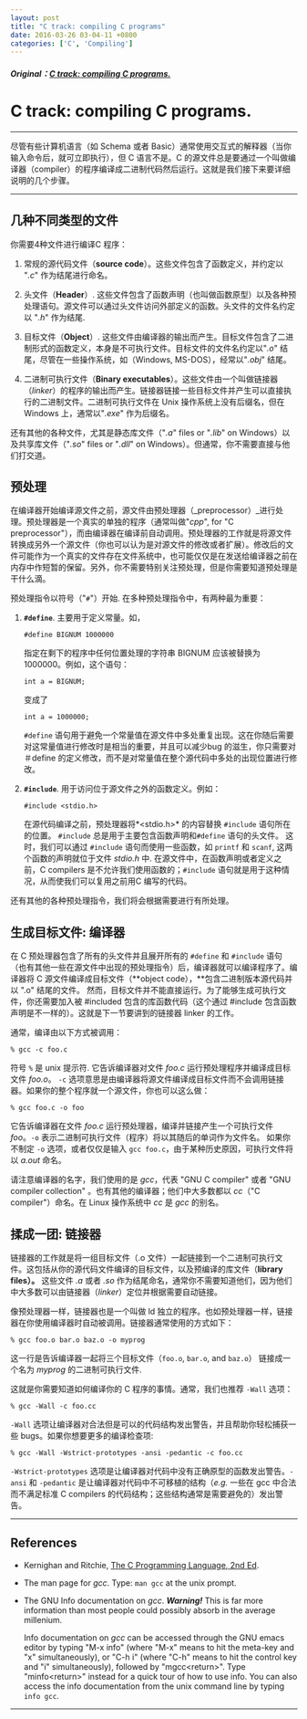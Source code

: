 ```yaml
---
layout: post
title: "C track: compiling C programs"
date: 2016-03-26 03-04-11 +0800
categories: ['C', 'Compiling']
---
```

##### Original：[C track: compiling C programs.](http://courses.cms.caltech.edu/cs11/material/c/mike/misc/compiling_c.html)

# C track: compiling C programs.

* * *

尽管有些计算机语言（如 Schema 或者 Basic）通常使用交互式的解释器（当你输入命令后，就可立即执行），但 C 语言不是。C 的源文件总是要通过一个叫做编译器（compiler）的程序编译成二进制代码然后运行。这就是我们接下来要详细说明的几个步骤。

* * *

## 几种不同类型的文件

你需要4种文件进行编译C 程序：

1.  常规的源代码文件（**source code**）。这些文件包含了函数定义，并约定以 "*.c*" 作为结尾进行命名。

2.  头文件（**Header**）. 这些文件包含了函数声明（也叫做函数原型）以及各种预处理语句。源文件可以通过头文件访问外部定义的函数。头文件的文件名约定以 "*.h*" 作为结尾.

3.  目标文件（**Object**）. 这些文件由编译器的输出而产生。目标文件包含了二进制形式的函数定义，本身是不可执行文件。目标文件的文件名约定以"*.o*" 结尾，尽管在一些操作系统，如（Windows, MS-DOS），经常以"*.obj*" 结尾。

4.  二进制可执行文件（**Binary executables**）。这些文件由一个叫做链接器（*linker*）的程序的输出而产生。链接器链接一些目标文件并产生可以直接执行的二进制文件。二进制可执行文件在 Unix 操作系统上没有后缀名，但在 Windows 上，通常以"*.exe*" 作为后缀名。 

还有其他的各种文件，尤其是静态库文件（"*.a*" files or "*.lib*" on Windows）以及共享库文件（"*.so*" files or "*.dll*" on Windows）。但通常，你不需要直接与他们打交道。

## 预处理

在编译器开始编译源文件之前，源文件由预处理器（_preprocessor）_进行处理。预处理器是一个真实的单独的程序（通常叫做"*cpp*", for "C preprocessor"），而由编译器在编译前自动调用。预处理器的工作就是将源文件转换成另外一个源文件（你也可以认为是对源文件的修改或者扩展）。修改后的文件可能作为一个真实的文件存在文件系统中，也可能仅仅是在发送给编译器之前在内存中作短暂的保留。另外，你不需要特别关注预处理，但是你需要知道预处理是干什么滴。

预处理指令以符号（"`#`"）开始. 在多种预处理指令中，有两种最为重要：

1.  **`#define`**. 主要用于定义常量。如，

        #define BIGNUM 1000000

    指定在剩下的程序中任何位置处理的字符串 BIGNUM 应该被替换为 1000000。例如，这个语句：

        int a = BIGNUM;

    变成了

        int a = 1000000;

    `#define` 语句用于避免一个常量值在源文件中多处重复出现。这在你随后需要对这常量值进行修改时是相当的重要，并且可以减少bug 的滋生，你只需要对 ＃define 的定义修改，而不是对常量值在整个源代码中多处的出现位置进行修改。

2.  **`#include`**. 用于访问位于源文件之外的函数定义。例如：

        #include <stdio.h>

    在源代码编译之前，预处理器将*&lt;stdio.h&gt;* 的内容替换 `#include` 语句所在的位置。 `#include` 总是用于主要包含函数声明和`#define` 语句的头文件。 这时，我们可以通过 `#include` 语句而使用一些函数，如 `printf` 和 `scanf`, 这两个函数的声明就位于文件 *stdio.h* 中. 在源文件中，在函数声明或者定义之前，C compilers 是不允许我们使用函数的；`#include` 语句就是用于这种情况，从而使我们可以复用之前用C 编写的代码。

还有其他的各种预处理指令，我们将会根据需要进行有所处理。

## 生成目标文件: 编译器

在 C 预处理器包含了所有的头文件并且展开所有的 `#define` 和 `#include` 语句（也有其他一些在源文件中出现的预处理指令）后，编译器就可以编译程序了。编译器将 C 源文件编译成目标文件（**object code），**包含二进制版本源代码并以 ".o" 结尾的文件。 然而，目标文件并不能直接运行。为了能够生成可执行文件，你还需要加入被 #included 包含的库函数代码（这个通过 #include 包含函数声明是不一样的）。这就是下一节要讲到的链接器 linker 的工作。

通常，编译由以下方式被调用：

    % gcc -c foo.c

符号 `%` 是 unix 提示符. 它告诉编译器对文件 *foo.c* 运行预处理程序并编译成目标文件 *foo.o*。 `-c` 选项意思是由编译器将源文件编译成目标文件而不会调用链接器。如果你的整个程序就一个源文件，你也可以这么做：

    % gcc foo.c -o foo

它告诉编译器在文件 *foo.c* 运行预处理器，编译并链接产生一个可执行文件 *foo*。`-o` 表示二进制可执行文件（程序）将以其随后的单词作为文件名。 如果你不制定 `-o` 选项，或者仅仅是输入 `gcc foo.c`，由于某种历史原因，可执行文件将以 *a.out* 命名。

请注意编译器的名字，我们使用的是 *gcc*，代表 "GNU C compiler" 或者 "GNU compiler collection" 。也有其他的编译器；他们中大多数都以 *cc*（"C compiler"）命名。在 Linux 操作系统中 *cc* 是 *gcc* 的别名。

## 揉成一团: 链接器

链接器的工作就是将一组目标文件（.o 文件）一起链接到一个二进制可执行文件。这包括从你的源代码文件编译的目标文件，以及预编译的库文件（**library files）。** 这些文件 *.a* 或者 *.so* 作为结尾命名，通常你不需要知道他们，因为他们中大多数可以由链接器（*linker*）定位并根据需要自动链接。

像预处理器一样，链接器也是一个叫做 ld 独立的程序。也如预处理器一样，链接器在你使用编译器时自动被调用。链接器通常使用的方式如下：

    % gcc foo.o bar.o baz.o -o myprog

这一行是告诉编译器一起将三个目标文件（`foo.o`, `bar.o`, and `baz.o`） 链接成一个名为 *myprog* 的二进制可执行文件. 

这就是你需要知道如何编译你的 C 程序的事情。通常，我们也推荐 `-Wall` 选项：

    % gcc -Wall -c foo.cc

`-Wall` 选项让编译器对合法但是可以的代码结构发出警告，并且帮助你轻松捕获一些 bugs。如果你想要更多的编译检查项:

    % gcc -Wall -Wstrict-prototypes -ansi -pedantic -c foo.cc

 `-Wstrict-prototypes` 选项是让编译器对代码中没有正确原型的函数发出警告。`-ansi` 和 `-pedantic` 是让编译器对代码中不可移植的结构（_e.g._ 一些在 gcc 中合法而不满足标准 C compilers 的代码结构；这些结构通常是需要避免的）发出警告。

* * *

## References

* Kernighan and Ritchie, [The C Programming Language, 2nd Ed](http://www.amazon.cn/C-Programming-Language-Kernighan-Brian-W/dp/0131103628/ref=sr_1_fkmr0_3?ie=UTF8&qid=1458935417&sr=8-3-fkmr0&keywords=The+C+Programming+Language%2C+2nd+Ed).

* The man page for *gcc*. Type: `man gcc` at the unix prompt.

* The GNU Info documentation on *gcc*.  ***Warning!*** This is far more information than most people could possibly absorb in the average millenium.

    Info documentation on *gcc* can be accessed through the GNU emacs editor by typing "M-x info" (where "M-x" means to hit the meta-key and "x" simultaneously), or "C-h i" (where "C-h" means to hit the control key and "i" simultaneously), followed by "mgcc&lt;return&gt;". Type "minfo&lt;return&gt;" instead for a quick tour of how to use info. You can also access the info documentation from the unix command line by typing `info gcc`.

* * *

